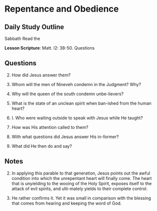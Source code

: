 # Repentance and Obedience

## Daily Study Outline

Sabbath Read the

**Lesson Scripture**: Matt. I2: 38-50. Questions

## Questions

2. How did Jesus answer them? 

4. Whom will the men of Nineveh condemn in the Judgment? Why? 

5. Why will the queen of the south condemn unbe-lievers? 

6. What is the state of an unclean spirit when ban-ished from the human heart? 

2. I. Who were waiting outside to speak with Jesus while He taught? 

12. How was His attention called to them? 

13. With what questions did Jesus answer His in-former? 

14. What did He then do and say? 

## Notes

2. In applying this parable to that generation, Jesus points out the awful condition into which the unrepentant heart will finally come. The heart that is unyielding to the wooing of the Holy Spirit, exposes itself to the attack of evil spirits, and ulti-mately yields to their complete control.

28. He rather confirms it. Yet it was small in comparison with the blessing that comes from hearing and keeping the word of God.

